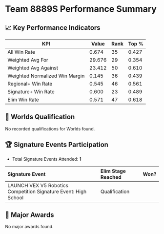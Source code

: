 # Team 8889S Performance Summary

## 📈 Key Performance Indicators
| KPI | Value | Rank | Top % |
| --- | ----- | ---- | ----- |
| All Win Rate | 0.674 | 35 | 0.427 |
| Weighted Avg For | 29.676 | 29 | 0.354 |
| Weighted Avg Against | 23.412 | 50 | 0.610 |
| Weighted Normalized Win Margin | 0.145 | 36 | 0.439 |
| Regional+ Win Rate | 0.545 | 46 | 0.561 |
| Signature+ Win Rate | 0.600 | 23 | 0.489 |
| Elim Win Rate | 0.571 | 47 | 0.618 |


## 🎯 Worlds Qualification
No recorded qualifications for Worlds found.

## 🏆 Signature Events Participation
- Total Signature Events Attended: **1**

| Signature Event | Elim Stage Reached | Won? |
|:----------------|:-------------------|:----|
| LAUNCH VEX V5 Robotics Competition Signature Event: High School | Qualification |  |


## 🥇 Major Awards
No major awards found.
